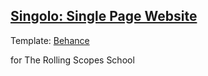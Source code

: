 ## [Singolo: Single Page Website](https://katheryn-k.github.io/singolo/)

Template: [Behance](https://www.behance.net/gallery/11832091/Singolo-Single-Page-Website)

for The Rolling Scopes School

